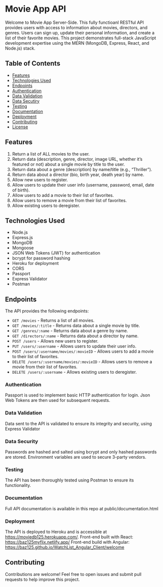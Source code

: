 # Movie App API

Welcome to Movie App Server-Side. This fully functioanl RESTful API provides users with access to information about movies, directors, and genres. Users can sign up, update their personal information, and create a list of their favorite movies. This project demonstrates full-stack JavaScript development expertise using the MERN (MongoDB, Express, React, and Node.js) stack.

## Table of Contents

- [Features](#features)
- [Technologies Used](#technologies-used)
- [Endpoints](#endpoints)
- [Authentication](#authentication)
- [Data Validation](#data-validation)
- [Data Secutiry](#data-security)
- [Testing](#testing)
- [Documentation](#documentation)
- [Deployment](#deployment)
- [Contributing](#contributing)
- [License](#license)

## Features

1. Return a list of ALL movies to the user.
2. Return data (description, genre, director, image URL, whether it’s featured or not) about a single movie by title to the user.
3. Return data about a genre (description) by name/title (e.g., “Thriller”).
4. Return data about a director (bio, birth year, death year) by name.
5. Allow new users to register.
6. Allow users to update their user info (username, password, email, date of birth).
7. Allow users to add a movie to their list of favorites.
8. Allow users to remove a movie from their list of favorites.
9. Allow existing users to deregister.

## Technologies Used

- Node.js
- Express.js
- MongoDB
- Mongoose
- JSON Web Tokens (JWT) for authentication
- bcrypt for password hashing
- Heroku for deployment
- CORS
- Passport
- Express Validator
- Postman

## Endpoints

The API provides the following endpoints:

- `GET /movies` - Returns a list of all movies.
- `GET /movies/:title` - Returns data about a single movie by title.
- `GET /genres/:name` - Returns data about a genre by name.
- `GET /directors/:name` - Returns data about a director by name.
- `POST /users` - Allows new users to register.
- `PUT /users/:username` - Allows users to update their user info.
- `POST /users/:username/movies/:movieID` - Allows users to add a movie to their list of favorites.
- `DELETE /users/:username/movies/:movieID` - Allows users to remove a movie from their list of favorites.
- `DELETE /users/:username` - Allows existing users to deregister.

### Authentication

Passport is used to implement basic HTTP authentication for login. Json Web Tokens are then used for subsequent requests.

### Data Validation

Data sent to the API is validated to ensure its integrity and security, using Express Validator

### Data Security

Passwords are hashed and salted using bcrypt and only hashed passwords are stored.
Environment variables are used to secure 3-party vendors.

### Testing

The API has been thoroughly tested using Postman to ensure its functionality.

### Documentation

Full API documentation is available in this repo at public/documentation.html

### Deployment

The API is deployed to Heroku and is accessible at https://moviedb125.herokuapp.com/.
Front-end built with React: https://baz125myflix.netlify.app/
Front-end build with Angular: https://baz125.github.io/WatchList_Angular_Client/welcome

## Contributing

Contributions are welcome! Feel free to open issues and submit pull requests to help improve this project.


